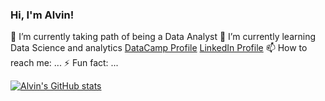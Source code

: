 ### Hi, I'm Alvin!

🔭 I’m currently taking path of being a Data Analyst
 🌱 I’m currently learning Data Science and analytics
  [ DataCamp Profile](https://www.datacamp.com/portfolio/macatangayalvin2001)
  [ LinkedIn Profile](https://www.linkedin.com/in/alvin-macatangay)
 📫 How to reach me: ...
 ⚡ Fun fact: ...


[![Alvin's GitHub stats](https://github-readme-stats.vercel.app/api?username=alvin-macatangay16&show_icons=true&theme=radical)](https://github.com/alvin-macatangay16/github-readme-stats)
